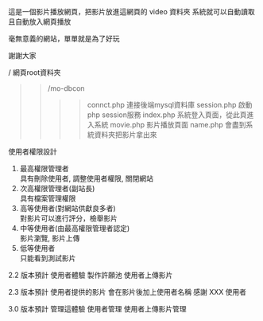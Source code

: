 這是一個影片播放網頁，把影片放進這網頁的 video 資料夾
系統就可以自動讀取且自動放入網頁播放

毫無意義的網站，單單就是為了好玩

謝謝大家

/ 網頁root資料夾
>>/mo-dbcon
>>>>connct.php 連接後端mysql資料庫
>>>>session.php 啟動php session服務
>>index.php 系統登入頁面，從此頁進入系統
>>movie.php 影片播放頁面
>>name.php 會盡到系統資料夾把影片拿出來

使用者權限設計
  1. 最高權限管理者<br />具有刪除使用者, 調整使用者權限, 關閉網站
  2. 次高權限管理者(副站長)<br />具有檔案管理權限
  3. 高等使用者(對網站供獻良多者)<br />對影片可以進行評分，檢舉影片
  4. 中等使用者(由最高權限管理者認定)<br />影片瀏覽, 影片上傳
  5. 低等使用者<br />只能看到測試影片

2.2 版本預計 使用者體驗
製作許願池
使用者上傳影片

2.3 版本預計
使用者提供的影片 會在影片後加上使用者名稱
感謝 XXX 使用者

3.0 版本預計 管理這體驗
使用者管理
使用者上傳影片管理
